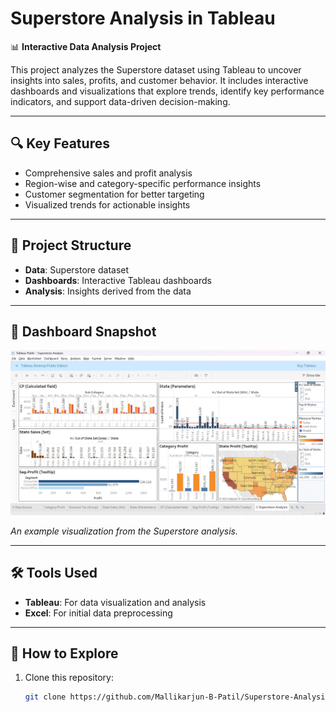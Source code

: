 # Superstore Analysis in Tableau

📊 **Interactive Data Analysis Project**

This project analyzes the Superstore dataset using Tableau to uncover insights into sales, profits, and customer behavior. It includes interactive dashboards and visualizations that explore trends, identify key performance indicators, and support data-driven decision-making.

---

## 🔍 Key Features
- Comprehensive sales and profit analysis
- Region-wise and category-specific performance insights
- Customer segmentation for better targeting
- Visualized trends for actionable insights

---

## 📂 Project Structure
- **Data**: Superstore dataset
- **Dashboards**: Interactive Tableau dashboards
- **Analysis**: Insights derived from the data

---

## 📸 Dashboard Snapshot
![Superstore Dashboard](Dashboard_preview.png)

*An example visualization from the Superstore analysis.*

---

## 🛠️ Tools Used
- **Tableau**: For data visualization and analysis
- **Excel**: For initial data preprocessing

---

## 🚀 How to Explore
1. Clone this repository:
   ```bash
   git clone https://github.com/Mallikarjun-B-Patil/Superstore-Analysis-using-Tableau.git
